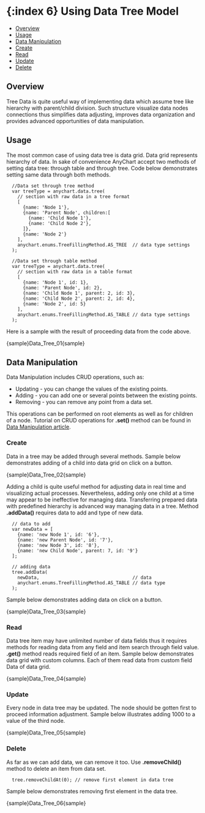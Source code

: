 {:index 6}
Using Data Tree Model
===============

* [Overview](#overview)
* [Usage](#usage)
* [Data Manipulation](#data_manipulation)
 * [Create](#create)
 * [Read](#read)
 * [Update](#update)
 * [Delete](#dalete)


## Overview

Tree Data is quite useful way of implementing data which assume
tree like hierarchy with parent/child division. Such structure visualize data nodes connections thus
simplifies data adjusting, improves data organization and provides advanced opportunities of data manipulation.

## Usage

The most common case of using data tree is data grid. Data grid represents hierarchy of data. In sake of
convenience AnyChart accept two methods of setting data tree: through table and through tree. Code below demonstrates
 setting same data through both methods.

```
  //Data set through tree method
  var treeType = anychart.data.tree(
    // section with raw data in a tree format
    [
      {name: 'Node 1'},
      {name: 'Parent Node', children:[
        {name: 'Child Node 1'},
        {name: 'Child Node 2'},
      ]},
      {name: 'Node 2'}
    ],
    anychart.enums.TreeFillingMethod.AS_TREE  // data type settings
  );

  //Data set through table method
  var treeType = anychart.data.tree(
    // section with raw data in a table format
    [
      {name: 'Node 1', id: 1},
      {name: 'Parent Node', id: 2},
      {name: 'Child Node 1', parent: 2, id: 3},
      {name: 'Child Node 2', parent: 2, id: 4},
      {name: 'Node 2', id: 5}
    ],
    anychart.enums.TreeFillingMethod.AS_TABLE // data type settings
  );
```

Here is a sample with the result of proceeding data from the code above.

{sample}Data\_Tree\_01{sample}

## Data Manipulation

Data Manipulation includes CRUD operations, such as:


 * Updating - you can change the values of the existing points.
 * Adding - you can add one or several points between the existing points.
 * Removing - you can remove any point from a data set.


This operations can be performed on root elements as well as for children of a node. Tutorial on CRUD operations for
 **.set()** method can be found in [Data Manipulation article](Data_Manipulation).

### Create

Data in a tree may be added through several methods. Sample below demonstrates adding of a child into data grid on
click on a button.

{sample}Data\_Tree\_02{sample}

Adding a child is quite useful method for adjusting data in real time and visualizing  actual processes.
Nevertheless, adding only one child at a time may appear to be ineffective for managing data. Transferring prepared
data with predefined hierarchy is advanced way managing data in a tree. Method **.addData()** requires data to add
and type of new data.

```
  // data to add
  var newData = [
    {name: 'new Node 1', id: '6'},
    {name: 'new Parent Node', id: '7'},
    {name: 'new Node 3', id: '8'},
    {name: 'new Child Node', parent: 7, id: '9'}
  ];

  // adding data
  tree.addData(
    newData,                                  // data
    anychart.enums.TreeFillingMethod.AS_TABLE // data type
  );
```

Sample below demonstrates adding data on click on a button.

{sample}Data\_Tree\_03{sample}

### Read

Data tree item may have unlimited number of data fields thus it requires methods for reading data from any field and
item search through field value. **.get()** method reads required field of an item. Sample below demonstrates
data grid with custom columns. Each of them read data from custom field Data of data grid.

{sample}Data\_Tree\_04{sample}

### Update

Every node in data tree may be updated. The node should be gotten first to proceed information adjustment. Sample
below illustrates adding 1000 to a value of the third node.

{sample}Data\_Tree\_05{sample}


### Delete

As far as we can add data, we can remove it too. Use **.removeChild()** method to delete an item from data set.

```
  tree.removeChildAt(0); // remove first element in data tree
```

Sample below demonstrates removing first element in the data tree.

{sample}Data\_Tree\_06{sample}